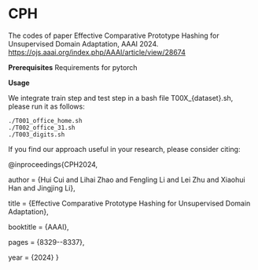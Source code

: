 # CPH
The codes of paper Effective Comparative Prototype Hashing for Unsupervised Domain Adaptation, AAAI 2024.
https://ojs.aaai.org/index.php/AAAI/article/view/28674

**Prerequisites**
Requirements for pytorch
   
    
**Usage**

We integrate train step and test step in a bash file T00X_{dataset}.sh, please run it as follows:

    ./T001_office_home.sh
    ./T002_office_31.sh
    ./T003_digits.sh

If you find our approach useful in your research, please consider citing:

@inproceedings{CPH2024,

  author       = {Hui Cui and Lihai Zhao and Fengling Li and Lei Zhu and Xiaohui Han and Jingjing Li},
  
  title        = {Effective Comparative Prototype Hashing for Unsupervised Domain Adaptation},
  
  booktitle    = {AAAI},
  
  pages        = {8329--8337},
  
  year         = {2024}
}
